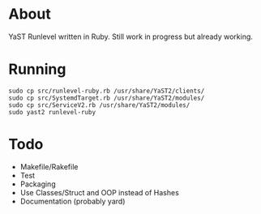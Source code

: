 About
=====
YaST Runlevel written in Ruby.
Still work in progress but already working.

Running
=======

    sudo cp src/runlevel-ruby.rb /usr/share/YaST2/clients/
    sudo cp src/SystemdTarget.rb /usr/share/YaST2/modules/
    sudo cp src/ServiceV2.rb /usr/share/YaST2/modules/
    sudo yast2 runlevel-ruby

Todo
====
- Makefile/Rakefile
- Test
- Packaging
- Use Classes/Struct and OOP instead of Hashes
- Documentation (probably yard)
